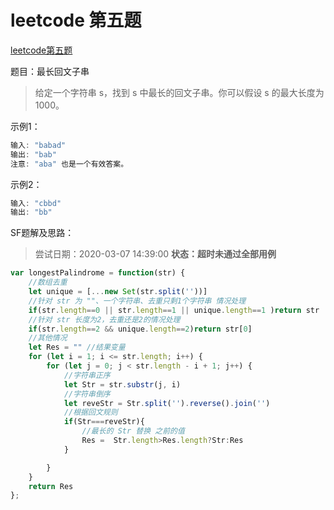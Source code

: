 # leetcode 第五题

[leetcode第五题](https://leetcode-cn.com/problems/longest-palindromic-substring/)

题目：最长回文子串
> 给定一个字符串 s，找到 s 中最长的回文子串。你可以假设 s 的最大长度为 1000。

示例1：
```js
输入: "babad"
输出: "bab"
注意: "aba" 也是一个有效答案。
```

示例2：
```js
输入: "cbbd"
输出: "bb"
```

SF题解及思路：
> 尝试日期：2020-03-07 14:39:00   **状态：超时未通过全部用例**

```js
var longestPalindrome = function(str) {
    //数组去重
    let unique = [...new Set(str.split(''))]
    //针对 str 为 ""、一个字符串、去重只剩1个字符串 情况处理
    if(str.length==0 || str.length==1 || unique.length==1 )return str
    //针对 str 长度为2，去重还是2的情况处理
    if(str.length==2 && unique.length==2)return str[0]
    //其他情况
    let Res = "" //结果变量
    for (let i = 1; i <= str.length; i++) {
        for (let j = 0; j < str.length - i + 1; j++) {
            //字符串正序
            let Str = str.substr(j, i)
            //字符串倒序
            let reveStr = Str.split('').reverse().join('')
            //根据回文规则 
            if(Str===reveStr){
                //最长的 Str 替换 之前的值
                Res =  Str.length>Res.length?Str:Res
            }

        }
    }
    return Res
};
```